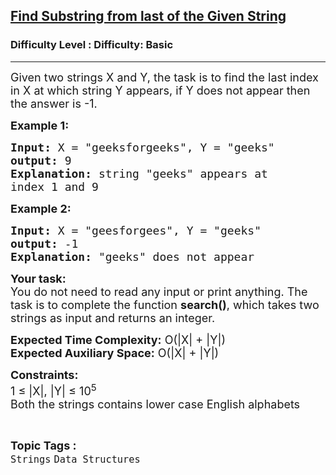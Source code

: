 <h2><a href="https://www.geeksforgeeks.org/problems/find-substring-from-last-of-the-given-string3440/1">Find Substring from last of the Given String</a></h2><h3>Difficulty Level : Difficulty: Basic</h3><hr><div class="problems_problem_content__Xm_eO"><p><span style="font-size:18px">Given two strings X and Y, the task is to find the last index in X at which string Y appears, if Y does not appear then the answer is -1. </span></p>

<p><span style="font-size:18px"><strong>Example 1:</strong></span></p>

<pre><span style="font-size:18px"><strong>Input:</strong> X = "geeksforgeeks", Y = "geeks"
<strong>output:</strong> 9
<strong>Explanation:</strong> string "geeks" appears at 
index 1 and 9</span></pre>

<p><span style="font-size:18px"><strong>Example 2:</strong></span></p>

<pre><span style="font-size:18px"><strong>Input:</strong> X = "geesforgees", Y = "geeks" 
<strong>output:</strong> -1 
<strong>Explanation:</strong> "geeks" does not appear</span></pre>

<p><span style="font-size:18px"><strong>Your task:</strong><br>
You do not need to read any input or print anything. The task is to complete the function <strong>search()</strong>, which takes two strings as input and returns an integer. </span></p>

<p><span style="font-size:18px"><strong>Expected Time Complexity:</strong>&nbsp;O(|X| + |Y|)<br>
<strong>Expected Auxiliary Space:</strong>&nbsp;O(|X| + |Y|)</span></p>

<p><span style="font-size:18px"><strong>Constraints:</strong></span><br>
<span style="font-size:18px">1 ≤ |X|, |Y| ≤ 10<sup>5</sup><br>
Both the strings contains lower case English alphabets </span></p>
</div><br><p><span style=font-size:18px><strong>Topic Tags : </strong><br><code>Strings</code>&nbsp;<code>Data Structures</code>&nbsp;